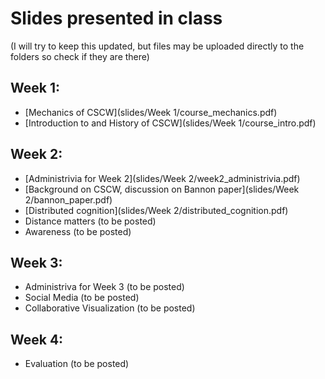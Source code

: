 # Slides presented in class
(I will try to keep this updated, but files may be uploaded directly to the folders so check if they are there)

## Week 1:
   * [Mechanics of CSCW](slides/Week 1/course_mechanics.pdf)
   * [Introduction to and History of CSCW](slides/Week 1/course_intro.pdf)

## Week 2: 
   * [Administrivia for Week 2](slides/Week 2/week2_administrivia.pdf)
   * [Background on CSCW, discussion on Bannon paper](slides/Week 2/bannon_paper.pdf)
   * [Distributed cognition](slides/Week 2/distributed_cognition.pdf)
   * Distance matters (to be posted)
   * Awareness (to be posted)
   
## Week 3:
   * Administriva for Week 3  (to be posted)
   * Social Media (to be posted)
   * Collaborative Visualization (to be posted)
   
## Week 4:
   * Evaluation (to be posted)
